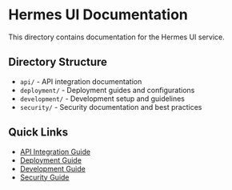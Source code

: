# Hermes UI Documentation

This directory contains documentation for the Hermes UI service.

## Directory Structure

- `api/` - API integration documentation
- `deployment/` - Deployment guides and configurations
- `development/` - Development setup and guidelines
- `security/` - Security documentation and best practices

## Quick Links

- [API Integration Guide](api/README.md)
- [Deployment Guide](deployment/README.md)
- [Development Guide](development/README.md)
- [Security Guide](security/README.md) 